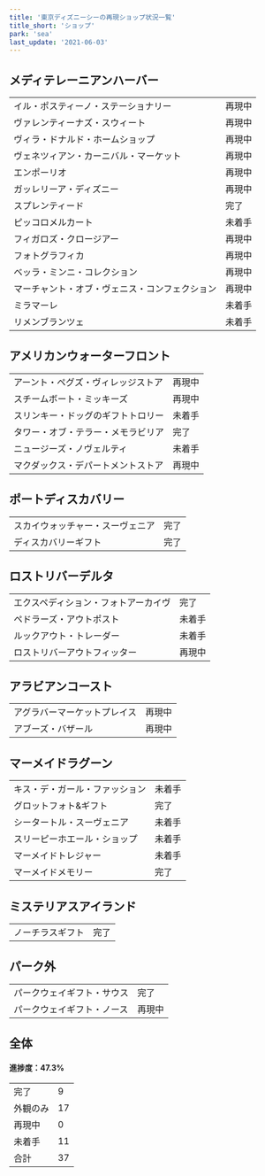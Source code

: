 ```yaml
---
title: '東京ディズニーシーの再現ショップ状況一覧'
title_short: 'ショップ'
park: 'sea'
last_update: '2021-06-03'
---
```




## メディテレーニアンハーバー

| | |
| ------ | ----------- |
| イル・ポスティーノ・ステーショナリー | 再現中 |
| ヴァレンティーナズ・スウィート | 再現中 |
| ヴィラ・ドナルド・ホームショップ | 再現中 |
| ヴェネツィアン・カーニバル・マーケット | 再現中 |
| エンポーリオ | 再現中 |
| ガッレリーア・ディズニー | 再現中 |
| スプレンティード | 完了 |
| ピッコロメルカート | 未着手 |
| フィガロズ・クロージアー | 再現中 |
| フォトグラフィカ | 再現中 |
| ベッラ・ミンニ・コレクション | 再現中 |
| マーチャント・オブ・ヴェニス・コンフェクション | 再現中 |
| ミラマーレ | 未着手 |
| リメンブランツェ | 未着手 |

## アメリカンウォーターフロント

| | |
| ------ | ----------- |
| アーント・ペグズ・ヴィレッジストア | 再現中 |
| スチームボート・ミッキーズ | 再現中 |
| スリンキー・ドッグのギフトトロリー | 未着手 |
| タワー・オブ・テラー・メモラビリア | 完了 |
| ニュージーズ・ノヴェルティ | 未着手 |
| マクダックス・デパートメントストア | 再現中 |

## ポートディスカバリー

| | |
| ------ | ----------- |
| スカイウォッチャー・スーヴェニア | 完了 |
| ディスカバリーギフト | 完了 |

## ロストリバーデルタ

| | |
| ------ | ----------- |
| エクスペディション・フォトアーカイヴ | 完了 |
| ペドラーズ・アウトポスト | 未着手 |
| ルックアウト・トレーダー | 未着手 |
| ロストリバーアウトフィッター | 再現中 |

## アラビアンコースト

| | |
| ------ | ----------- |
| アグラバーマーケットプレイス | 再現中 |
| アブーズ・バザール | 再現中 |

## マーメイドラグーン

| | |
| ------ | ----------- |
| キス・デ・ガール・ファッション | 未着手 |
| グロットフォト&ギフト | 完了 |
| シータートル・スーヴェニア | 未着手 |
| スリーピーホエール・ショップ | 未着手 |
| マーメイドトレジャー | 未着手 |
| マーメイドメモリー | 完了 |

## ミステリアスアイランド

| | |
| ------ | ----------- |
| ノーチラスギフト | 完了 |

## パーク外

| | |
| ------ | ----------- |
| パークウェイギフト・サウス | 完了 |
| パークウェイギフト・ノース | 再現中 |


## 全体

#### 進捗度：47.3%

| | |
| ------ | ----------- |
| 完了 | 9 |
| 外観のみ | 17 |
| 再現中 | 0 |
| 未着手 | 11 |
| 合計 | 37 |